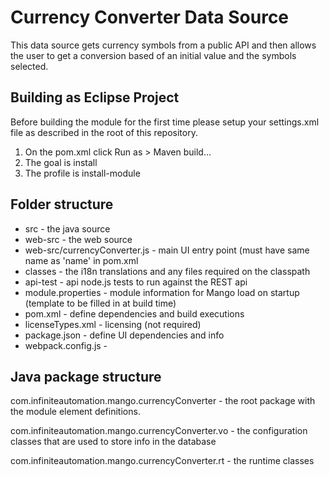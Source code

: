 # Currency Converter Data Source
This data source gets currency symbols from a public API and then allows the user to get a conversion based of an initial value and the symbols selected.

## Building as Eclipse Project
Before building the module for the first time please setup your settings.xml file as described in the root of this repository.

1. On the pom.xml click Run as > Maven build...
2. The goal is install
3. The profile is install-module

## Folder structure
- src - the java source
- web-src - the web source
- web-src/currencyConverter.js - main UI entry point (must have same name as 'name' in pom.xml
- classes - the i18n translations and any files required on the classpath
- api-test - api node.js tests to run against the REST api
- module.properties - module information for Mango load on startup (template to be filled in at build time)
- pom.xml - define dependencies and build executions
- licenseTypes.xml - licensing (not required)
- package.json - define UI dependencies and info
- webpack.config.js - 

## Java package structure
com.infiniteautomation.mango.currencyConverter - the root package with the module element definitions.

com.infiniteautomation.mango.currencyConverter.vo - the configuration classes that are used to store info in the database

com.infiniteautomation.mango.currencyConverter.rt - the runtime classes


